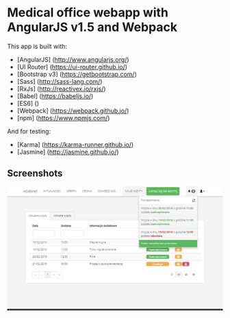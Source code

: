 # Medical office webapp with AngularJS v1.5 and Webpack

This app is built with:
* [AngularJS] (http://www.angularjs.org/)
* [UI Router] (https://ui-router.github.io/)
* [Bootstrap v3] (https://getbootstrap.com/)
* [Sass] (http://sass-lang.com/)
* [RxJs] (http://reactivex.io/rxjs/)
* [Babel] (https://babeljs.io/)
* [ES6] ()
* [Webpack] (https://webpack.github.io/)
* [npm] (https://www.npmjs.com/)

And for testing:
* [Karma] (https://karma-runner.github.io/)
* [Jasmine] (http://jasmine.github.io/)

Screenshots
-----------
![Screenshot 1][1]

[1]: ./screenshots/screenshot-1.jpg